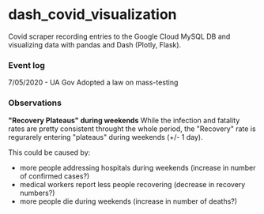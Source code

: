 # dash_covid_visualization
Covid scraper recording entries to the Google Cloud MySQL DB and visualizing data with pandas and Dash (Plotly, Flask).

### Event log
7/05/2020 - UA Gov Adopted a law on mass-testing

### Observations

**"Recovery Plateaus" during weekends**
While the infection and fatality rates are pretty consistent throught the whole period, the "Recovery" rate is regurarely entering "plateaus" during weekends (+/- 1 day). 

This could be caused by:
- more people addressing hospitals during weekends (increase in number of confirmed cases?)
- medical workers report less people recovering (decrease in recovery numbers?)
- more people die during weekends (increase in number of deaths?)

